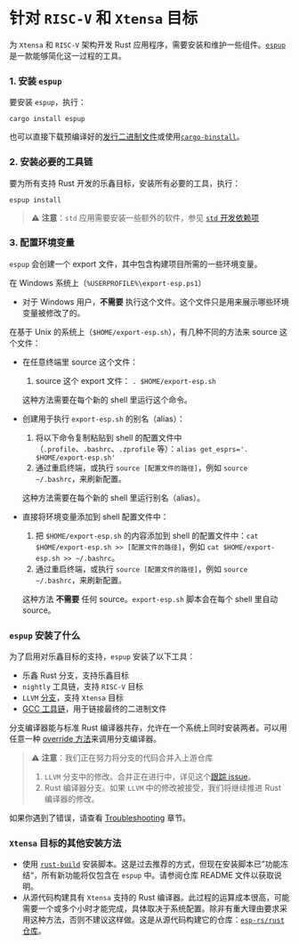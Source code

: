 # 针对 `RISC-V` 和 `Xtensa` 目标

为 `Xtensa` 和 `RISC-V` 架构开发 Rust 应用程序，需要安装和维护一些组件。[`espup`][espup-github] 是一款能够简化这一过程的工具。

### 1. 安装 `espup`

要安装 `espup`，执行：
```shell
cargo install espup
```

也可以直接下载预编译好的[发行二进制文件][release-binaries]或使用[`cargo-binstall`][cargo-binstall]。

[espup-github]: https://github.com/esp-rs/espup
[release-binaries]: https://github.com/esp-rs/espup/releases
[cargo-binstall]: https://github.com/cargo-bins/cargo-binstall

### 2. 安装必要的工具链

要为所有支持 Rust 开发的乐鑫目标，安装所有必要的工具，执行：
```shell
espup install
```

> ⚠️ **注意**：`std` 应用需要安装一些额外的软件，参见 [`std` 开发依赖项][rust-esp-book-std-requirements]

[rust-esp-book-std-requirements]: ./std-requirements.md

### 3. 配置环境变量
`espup` 会创建一个 export 文件，其中包含构建项目所需的一些环境变量。

在 Windows 系统上（`%USERPROFILE%\export-esp.ps1`）
  - 对于 Windows 用户，**不需要** 执行这个文件。这个文件只是用来展示哪些环境变量被修改了的。

在基于 Unix 的系统上（`$HOME/export-esp.sh`），有几种不同的方法来 source 这个文件：
- 在任意终端里 source 这个文件：
   1. source 这个 export 文件： `. $HOME/export-esp.sh`

   这种方法需要在每个新的 shell 里运行这个命令。
- 创建用于执行 `export-esp.sh` 的别名（alias）：
   1. 将以下命令复制粘贴到 shell 的配置文件中（`.profile`、`.bashrc`、`.zprofile` 等）：`alias get_esprs='. $HOME/export-esp.sh'`
   2. 通过重启终端，或执行 `source [配置文件的路径]`，例如 `source ~/.bashrc`，来刷新配置。

   这种方法需要在每个新的 shell 里运行别名（alias）。
- 直接将环境变量添加到 shell 配置文件中：
   1. 把 `$HOME/export-esp.sh` 的内容添加到 shell 的配置文件中：`cat $HOME/export-esp.sh >> [配置文件的路径]`，例如 `cat $HOME/export-esp.sh >> ~/.bashrc`。
   2. 通过重启终端，或执行 `source [配置文件的路径]`，例如 `source ~/.bashrc`，来刷新配置。

   这种方法 **不需要** 任何 source。`export-esp.sh` 脚本会在每个 shell 里自动 source。

### `espup` 安装了什么

为了启用对乐鑫目标的支持，`espup` 安装了以下工具：

- 乐鑫 Rust 分支，支持乐鑫目标
- `nightly` 工具链，支持 `RISC-V` 目标
- `LLVM` [分支][llvm-github-fork]，支持 `Xtensa` 目标
- [GCC 工具链][gcc-toolchain-github-fork]，用于链接最终的二进制文件

分支编译器能与标准 Rust 编译器共存，允许在一个系统上同时安装两者。可以用任意一种 [override 方法][rustup-overrides]来调用分支编译器。

> ⚠️ **注意**：我们正在努力将分支的代码合并入上游仓库
> 1. `LLVM` 分支中的修改。合并正在进行中，详见这个[跟踪 issue][llvm-github-fork-upstream issue]。
> 2. Rust 编译器分支。如果 `LLVM` 中的修改被接受，我们将继续推进 Rust 编译器的修改。

如果你遇到了错误，请查看 [Troubleshooting][troubleshooting] 章节。

[llvm-github-fork]: https://github.com/espressif/llvm-project
[gcc-toolchain-github-fork]: https://github.com/espressif/crosstool-NG/
[rustup-overrides]: https://rust-lang.github.io/rustup/overrides.html
[llvm-github-fork-upstream issue]: https://github.com/espressif/llvm-project/issues/4
[troubleshooting]: ../misc/troubleshooting.md

### `Xtensa` 目标的其他安装方法

- 使用 [`rust-build`][rust-build] 安装脚本。这是过去推荐的方式，但现在安装脚本已”功能冻结“，所有新功能将仅包含在 `espup` 中。请参阅仓库 README 文件以获取说明。
- 从源代码构建具有 `Xtensa` 支持的 Rust 编译器。此过程的运算成本很高，可能需要一个或多个小时才能完成，具体取决于系统配置。除非有重大理由要求采用这种方法，否则不建议这样做。这是从源代码构建它的仓库：[`esp-rs/rust` 仓库][esp-rs-rust]。

[rust-build]: https://github.com/esp-rs/rust-build#download-installer-in-bash
[esp-rs-rust]: https://github.com/esp-rs/rust
